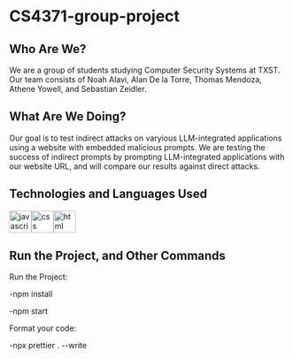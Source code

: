 # CS4371-group-project
<h2 align="left">Who Are We?</h2>
We are a group of students studying Computer Security Systems at TXST. Our team consists of Noah Alavi, Alan De la Torre, Thomas Mendoza, Athene Yowell, and Sebastian Zeidler.

<h2 align="left">What Are We Doing?</h2>
Our goal is to test indirect attacks on varyious LLM-integrated applications using a website with embedded malicious prompts. We are testing the success of indirect prompts by prompting LLM-integrated applications with our website URL, and will compare our results against direct attacks.

<h2 align="left">Technologies and Languages Used</h2>
<p align="left"><a href="https://www.javascript.com/" target="_blank"><img src="https://img.icons8.com/?size=100&id=39854&format=png&color=000000" alt="javascript" width="40" height="40"/></a><a href="https://www.w3schools.com/css/" target="_blank"><img src="https://img.icons8.com/?size=100&id=10236&format=png&color=000000" alt="css" width="40" height="40"/></a><a href="https://www.w3schools.com/html/" target="_blank"><img src="https://img.icons8.com/?size=100&id=10246&format=png&color=000000" alt="html" width="40" height="40"/></a>

<h2 align="left">Run the Project, and Other Commands</h2>
Run the Project:

-npm install 

-npm start 

Format your code:

-npx prettier . --write